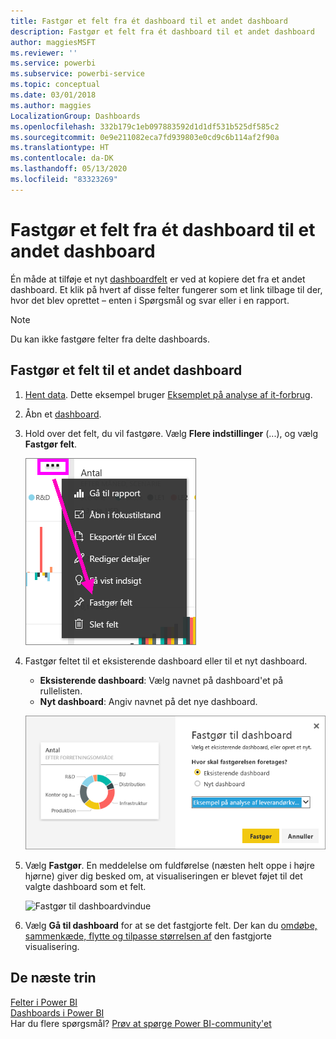 ```yaml
---
title: Fastgør et felt fra ét dashboard til et andet dashboard
description: Fastgør et felt fra ét dashboard til et andet dashboard
author: maggiesMSFT
ms.reviewer: ''
ms.service: powerbi
ms.subservice: powerbi-service
ms.topic: conceptual
ms.date: 03/01/2018
ms.author: maggies
LocalizationGroup: Dashboards
ms.openlocfilehash: 332b179c1eb097883592d1d1df531b525df585c2
ms.sourcegitcommit: 0e9e211082eca7fd939803e0cd9c6b114af2f90a
ms.translationtype: HT
ms.contentlocale: da-DK
ms.lasthandoff: 05/13/2020
ms.locfileid: "83323269"
---
```

# <a name="pin-a-tile-from-one-dashboard-to-another-dashboard"></a>Fastgør et felt fra ét dashboard til et andet dashboard
Én måde at tilføje et nyt [dashboardfelt](../consumer/end-user-tiles.md) er ved at kopiere det fra et andet dashboard. Et klik på hvert af disse felter fungerer som et link tilbage til der, hvor det blev oprettet – enten i Spørgsmål og svar eller i en rapport. 

> [!NOTE]
> Du kan ikke fastgøre felter fra delte dashboards.

## <a name="pin-a-tile-to-another-dashboard"></a>Fastgør et felt til et andet dashboard
1. [Hent data](../connect-data/service-get-data.md). Dette eksempel bruger [Eksemplet på analyse af it-forbrug](sample-it-spend.md).
2. Åbn et [dashboard](../consumer/end-user-dashboards.md).
3. Hold over det felt, du vil fastgøre. Vælg **Flere indstillinger** (...), og vælg **Fastgør felt**.  
   
   ![ellipsemenu](media/service-pin-tile-to-another-dashboard/power-bi-pin-another-dash.png)
4. Fastgør feltet til et eksisterende dashboard eller til et nyt dashboard. 
   
   * **Eksisterende dashboard**: Vælg navnet på dashboard'et på rullelisten.
   * **Nyt dashboard**: Angiv navnet på det nye dashboard.
   
   ![Fastgør til dashboarddialogboks](media/service-pin-tile-to-another-dashboard/pbi_pintoanotherdash.png)
5. Vælg **Fastgør**.
   En meddelelse om fuldførelse (næsten helt oppe i højre hjørne) giver dig besked om, at visualiseringen er blevet føjet til det valgte dashboard som et felt.
   
   ![Fastgør til dashboardvindue](media/service-pin-tile-to-another-dashboard/power-bi-pin-success.png)
6. Vælg **Gå til dashboard** for at se det fastgjorte felt. Der kan du [omdøbe, sammenkæde, flytte og tilpasse størrelsen af](service-dashboard-edit-tile.md) den fastgjorte visualisering.

## <a name="next-steps"></a>De næste trin
[Felter i Power BI](../consumer/end-user-tiles.md)  
[Dashboards i Power BI](../consumer/end-user-dashboards.md)  
Har du flere spørgsmål? [Prøv at spørge Power BI-community'et](https://community.powerbi.com/)
